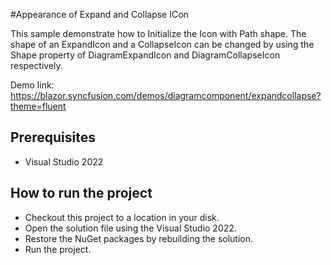 #Appearance of Expand and Collapse ICon

This sample demonstrate how to Initialize the Icon with Path shape. The shape of an ExpandIcon and a CollapseIcon can be changed by using the Shape property of DiagramExpandIcon and DiagramCollapseIcon respectively.

Demo link:
https://blazor.syncfusion.com/demos/diagramcomponent/expandcollapse?theme=fluent

## Prerequisites

* Visual Studio 2022

## How to run the project

* Checkout this project to a location in your disk.
* Open the solution file using the Visual Studio 2022.
* Restore the NuGet packages by rebuilding the solution.
* Run the project.
